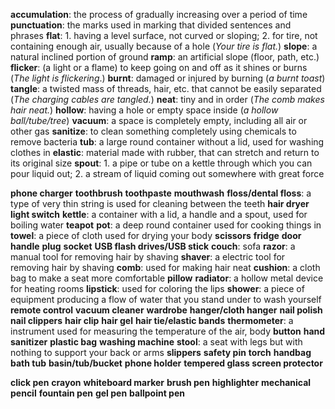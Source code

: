 **accumulation**: the process of gradually increasing over a period of time
**punctuation**: the marks used in marking that divided sentences and phrases
**flat**: 1. having a level surface, not curved or sloping; 2. for tire, not containing enough air, usually because of a hole (*Your tire is flat.*)
**slope**: a natural inclined portion of ground
**ramp**: an artificial slope (floor, path, etc.)
**flicker**: (a light or a flame) to keep going on and off as it shines or burns (*The light is flickering*.)
**burnt**: damaged or injured by burning (*a burnt toast*)
**tangle**: a twisted mass of threads, hair, etc. that cannot be easily separated (*The charging cables are tangled.*)
**neat**: tiny and in order (*The comb makes hair neat.*)
**hollow**: having a hole or empty space inside (*a hollow ball/tube/tree*)
**vacuum**: a space is completely empty, including all air or other gas
**sanitize**: to clean something completely using chemicals to remove bacteria
**tub**: a large round container without a lid, used for washing clothes in
**elastic**: material made with rubber, that can stretch and return to its original size
**spout**: 1. a pipe or tube on a kettle through which you can pour liquid out; 2. a stream of liquid coming out somewhere with great force

**phone charger**
**toothbrush**
**toothpaste**
**mouthwash**
**floss/dental floss**: a type of very thin string is used for cleaning between the teeth
**hair dryer**
**light switch**
**kettle**: a container with a lid, a handle and a spout, used for boiling water
**teapot**
**pot**: a deep round container used for cooking things in
**towel**: a piece of cloth used for drying your body
**scissors**
**fridge**
**door handle**
**plug**
**socket**
**USB flash drives/USB stick**
**couch**: sofa
**razor**: a manual tool for removing hair by shaving
**shaver**: a electric tool for removing hair by shaving
**comb**: used for making hair neat
**cushion**: a cloth bag to make a seat more comfortable
**pillow**
**radiator**: a hollow metal device for heating rooms
**lipstick**: used for coloring the lips
**shower**: a piece of equipment producing a flow of water that you stand under to wash yourself
**remote control**
**vacuum cleaner**
**wardrobe**
**hanger/cloth hanger**
**nail polish**
**nail clippers**
**hair clip**
**hair gel**
**hair tie/elastic bands**
**thermometer**: a instrument used for measuring the temperature of the air, body
**button**
**hand sanitizer**
**plastic bag**
**washing machine**
**stool**: a seat with legs but with nothing to support your back or arms
**slippers**
**safety pin**
**torch**
**handbag**
**bath tub**
**basin/tub/bucket**
**phone holder**
**tempered glass screen protector**

**click pen**
**crayon**
**whiteboard marker**
**brush pen**
**highlighter**
**mechanical pencil**
**fountain pen**
**gel pen**
**ballpoint pen**